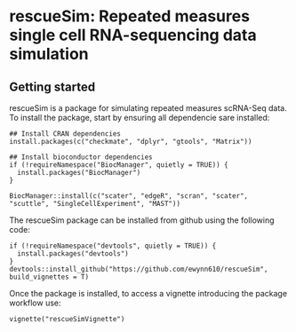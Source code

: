 # rescueSim: Repeated measures single cell RNA-sequencing data simulation
## Getting started 

rescueSim is a package for simulating repeated measures scRNA-Seq data. To install the package, start by ensuring all dependencie sare installed:
```{r}
## Install CRAN dependencies
install.packages(c("checkmate", "dplyr", "gtools", "Matrix"))

## Install bioconductor dependencies
if (!requireNamespace("BiocManager", quietly = TRUE)) {
  install.packages("BiocManager")
}

BiocManager::install(c("scater", "edgeR", "scran", "scater", "scuttle", "SingleCellExperiment", "MAST"))
```

The rescueSim package can be installed from github using the following code:
```{r}
if (!requireNamespace("devtools", quietly = TRUE)) {
  install.packages("devtools")
}
devtools::install_github("https://github.com/ewynn610/rescueSim",  build_vignettes = T)
```

Once the package is installed, to access a vignette introducing the package workflow use:
```{r}
vignette("rescueSimVignette")
```
